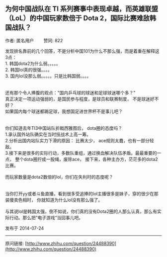 ## 为何中国战队在 TI 系列赛事中表现卓越，而英雄联盟（LoL）的中国玩家数倍于 Dota 2，国际比赛难敌韩国战队？

作者: 匿名用户&nbsp;&nbsp;&nbsp;&nbsp;&nbsp;&nbsp;&nbsp;&nbsp;赞同: 822


发现排名靠前的几个回答，不是分析中国101为什么不那么强，而是着重在解释这3点：<br>1. 韩国dota2为什么弱。。。。。<br>2. 韩国lol真的很强。。。。<br>3. 国内lol没那么弱。。。。。只是比韩国弱。。。。<br><br><br>还有那个令人捧腹的观点："国内乒乓球的球迷和足球球迷哪个多？"<br>真正决定一项运动强弱的，是国民参与程度，是球员和联赛制度， 不是球迷好不好？<br>如果国内每个球迷都踢足球，我想国足进世界杯不是事儿吧？<br><br><br>你们知道去年TI3中国站队折戟西雅图后， dota圈的态度吗？<br>1.承认国外站队确实在当时技战术上高一筹。<br>2.分析出国内站队实力下滑的原因： 比赛太少， ace规则太蠢，也有一部分轻敌。<br>3.接下来是很多的实际行动，多数队重组，通过换血解决队伍矛盾。最最重要的一点， 整个dota圈拧成一股绳，废除ace， 接下来，各种主办方，茫茫多的dota2比赛。<br><br>而玩家数量是dota2数倍的lol，你们在失利时的态度呢？<br><br><br>当你打开yy或者斗鱼直播，看到很多受追捧的lol主播很多是妹子，穿的很少在那装傻卖色相时， 你就知道为什么lol没有那么强了。<br><br>与其说lol是韩国太强，倒不如说，你们真的没有Dota2圈的人那么认真，那么有实际行动。那么把”电子游戏“当回事儿吧。



发布于 2014-07-24



---
原问链接: [http://www.zhihu.com/question/24488390](http://www.zhihu.com/question/24488390)